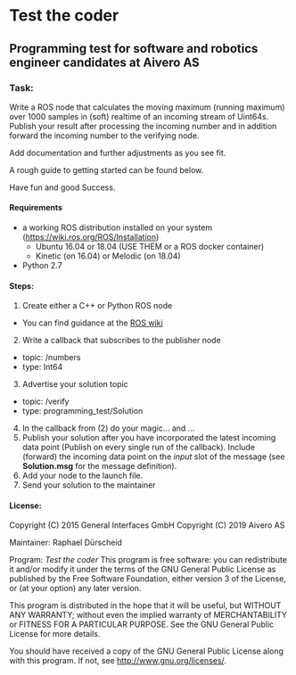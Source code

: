 # Test the coder
## Programming test for software and robotics engineer candidates at Aivero AS

### Task:
Write a ROS node that calculates the moving maximum (running maximum) over 1000 samples in (soft) realtime of an incoming stream of Uint64s.
Publish your result after processing the incoming number and in addition forward the incoming number to the verifying node.

Add documentation and further adjustments as you see fit.

A rough guide to getting started can be found below.

Have fun and good Success.

#### Requirements
* a working ROS distribution installed on your system (https://wiki.ros.org/ROS/Installation)
  * Ubuntu 16.04 or 18.04 (USE THEM or a ROS docker container)
  * Kinetic (on 16.04) or Melodic (on 18.04)
* Python 2.7

#### Steps:

1. Create either a C++ or Python ROS node
  * You can find guidance at the [ROS wiki](http://wiki.ros.org/ROS/Tutorials)
2. Write a callback that subscribes to the publisher node
  * topic: /numbers
  * type: Int64
3. Advertise your solution topic
  * topic: /verify
  * type: programming_test/Solution
4. In the callback from (2) do your magic... and ...
5. Publish your solution after you have incorporated the latest incoming data point (Publish on every single run of the callback).
Include (forward) the incoming data point on the *input* slot of the message (see **Solution.msg** for the message definition).
6. Add your node to the launch file.
7. Send your solution to the maintainer


#### License:
Copyright (C) 2015 General Interfaces GmbH
Copyright (C) 2019 Aivero AS

Maintainer: Raphael Dürscheid

Program: *Test the coder*
This program is free software: you can redistribute it and/or modify
it under the terms of the GNU General Public License as published by
the Free Software Foundation, either version 3 of the License, or
(at your option) any later version.

This program is distributed in the hope that it will be useful,
but WITHOUT ANY WARRANTY; without even the implied warranty of
MERCHANTABILITY or FITNESS FOR A PARTICULAR PURPOSE.  See the
GNU General Public License for more details.

You should have received a copy of the GNU General Public License
along with this program.  If not, see <http://www.gnu.org/licenses/>.
